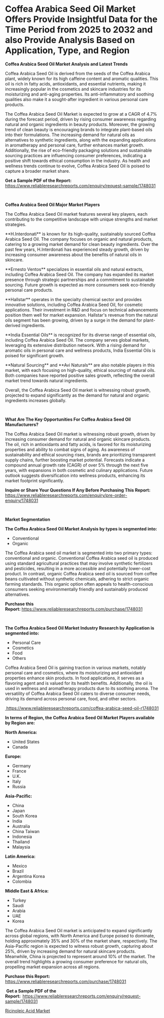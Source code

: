 <p><h1>Coffea Arabica Seed Oil Market Offers Provide Insightful Data for the Time Period from 2025 to 2032 and also Provide Analysis Based on Application, Type, and Region</h1></p><p><strong>Coffea Arabica Seed Oil Market Analysis and Latest Trends</strong></p>
<p><p>Coffea Arabica Seed Oil is derived from the seeds of the Coffea Arabica plant, widely known for its high caffeine content and aromatic qualities. This oil is rich in fatty acids, antioxidants, and essential nutrients, making it increasingly popular in the cosmetics and skincare industries for its moisturizing and anti-aging properties. Its anti-inflammatory and soothing qualities also make it a sought-after ingredient in various personal care products.</p><p>The Coffea Arabica Seed Oil Market is expected to grow at a CAGR of 4.7% during the forecast period, driven by rising consumer awareness regarding natural and organic ingredients in beauty products. Moreover, the growing trend of clean beauty is encouraging brands to integrate plant-based oils into their formulations. The increasing demand for natural oils as alternatives to synthetic ingredients, along with the expanding applications in aromatherapy and personal care, further enhances market growth. Additionally, the rise of eco-friendly packaging solutions and sustainable sourcing practices are influencing consumer preferences, indicating a positive shift towards ethical consumption in the industry. As health and wellness trends continue to evolve, Coffea Arabica Seed Oil is poised to capture a broader market share.</p></p>
<p><strong>Get a Sample PDF of the Report:&nbsp;</strong> <a href="https://www.reliableresearchreports.com/enquiry/request-sample/1748031?utm_campaign=3030&utm_medium=2&utm_source=Github&utm_content=ia&utm_term=01042025&utm_id=coffea-arabica-seed-oil">https://www.reliableresearchreports.com/enquiry/request-sample/1748031</a></p>
<p>&nbsp;</p>
<p><strong>Coffea Arabica Seed Oil Major Market Players</strong></p>
<p><p>The Coffea Arabica Seed Oil market features several key players, each contributing to the competitive landscape with unique strengths and market strategies. </p><p>**H.Interdonati** is known for its high-quality, sustainably sourced Coffea Arabica Seed Oil. The company focuses on organic and natural products, catering to a growing market demand for clean beauty ingredients. Over the past few years, H.Interdonati has experienced steady growth, driven by increasing consumer awareness about the benefits of natural oils in skincare.</p><p>**Ernesto Ventos** specializes in essential oils and natural extracts, including Coffea Arabica Seed Oil. The company has expanded its market presence through strategic partnerships and a commitment to sustainable sourcing. Future growth is expected as more consumers seek eco-friendly personal care products.</p><p>**Hallstar** operates in the specialty chemical sector and provides innovative solutions, including Coffea Arabica Seed Oil, for cosmetic applications. Their investment in R&D and focus on technical advancements position them well for market expansion. Hallstar's revenue from the natural oils segment has been growing, driven by a surge in the demand for plant-derived ingredients.</p><p>**India Essential Oils** is recognized for its diverse range of essential oils, including Coffea Arabica Seed Oil. The company serves global markets, leveraging its extensive distribution network. With a rising demand for aromatic oils in personal care and wellness products, India Essential Oils is poised for significant growth.</p><p>**Natural Sourcing** and **Avi Naturals** are also notable players in this market, with each focusing on high-quality, ethical sourcing of natural oils. Both companies have reported positive sales growth, reflecting the overall market trend towards natural ingredients.</p><p>Overall, the Coffea Arabica Seed Oil market is witnessing robust growth, projected to expand significantly as the demand for natural and organic ingredients increases globally.</p></p>
<p>&nbsp;</p>
<p><strong>What Are The Key Opportunities For Coffea Arabica Seed Oil Manufacturers?</strong></p>
<p><p>The Coffea Arabica Seed Oil market is witnessing robust growth, driven by increasing consumer demand for natural and organic skincare products. The oil, rich in antioxidants and fatty acids, is favored for its moisturizing properties and ability to combat signs of aging. As awareness of sustainability and ethical sourcing rises, brands are prioritizing transparent supply chains, further boosting market potential. Forecasts indicate a compound annual growth rate (CAGR) of over 5% through the next five years, with expansions in both cosmetic and culinary applications. Future outlook suggests diversification into wellness products, enhancing its market footprint significantly.</p></p>
<p><strong>Inquire or Share Your Questions If Any Before Purchasing This Report:</strong> <a href="https://www.reliableresearchreports.com/enquiry/pre-order-enquiry/1748031?utm_campaign=3030&utm_medium=2&utm_source=Github&utm_content=ia&utm_term=01042025&utm_id=coffea-arabica-seed-oil">https://www.reliableresearchreports.com/enquiry/pre-order-enquiry/1748031</a></p>
<p>&nbsp;</p>
<p><strong>Market Segmentation</strong></p>
<p><strong>The Coffea Arabica Seed Oil Market Analysis by types is segmented into:</strong></p>
<p><ul><li>Conventional</li><li>Organic</li></ul></p>
<p><p>The Coffea Arabica seed oil market is segmented into two primary types: conventional and organic. Conventional Coffea Arabica seed oil is produced using standard agricultural practices that may involve synthetic fertilizers and pesticides, resulting in a more accessible and potentially lower-cost product. In contrast, organic Coffea Arabica seed oil is sourced from coffee beans cultivated without synthetic chemicals, adhering to strict organic farming standards. This organic option often appeals to health-conscious consumers seeking environmentally friendly and sustainably produced alternatives.</p></p>
<p><strong>Purchase this Report:&nbsp;</strong><a href="https://www.reliableresearchreports.com/purchase/1748031?utm_campaign=3030&utm_medium=2&utm_source=Github&utm_content=ia&utm_term=01042025&utm_id=coffea-arabica-seed-oil">https://www.reliableresearchreports.com/purchase/1748031</a></p>
<p>&nbsp;</p>
<p><strong>The Coffea Arabica Seed Oil Market Industry Research by Application is segmented into:</strong></p>
<p><ul><li>Personal Care</li><li>Cosmetics</li><li>Food</li><li>Others</li></ul></p>
<p><p>Coffea Arabica Seed Oil is gaining traction in various markets, notably personal care and cosmetics, where its moisturizing and antioxidant properties enhance skin products. In food applications, it serves as a flavoring agent and is valued for its health benefits. Additionally, the oil is used in wellness and aromatherapy products due to its soothing aroma. The versatility of Coffea Arabica Seed Oil caters to diverse consumer needs, driving its demand across personal care, food, and other sectors.</p></p>
<p><a href="https://www.reliableresearchreports.com/coffea-arabica-seed-oil-r1748031?utm_campaign=3030&utm_medium=2&utm_source=Github&utm_content=ia&utm_term=01042025&utm_id=coffea-arabica-seed-oil">&nbsp;https://www.reliableresearchreports.com/coffea-arabica-seed-oil-r1748031</a></p>
<p><strong>In terms of Region, the Coffea Arabica Seed Oil Market Players available by Region are:</strong></p>
<p>
    <p> <strong> North America: </strong>
        <ul>
            <li>United States</li>
            <li>Canada</li>
        </ul>
        </p> 
    <p> <strong> Europe: </strong>
        <ul>
            <li>Germany</li>
            <li>France</li>
            <li>U.K.</li>
            <li>Italy</li>
            <li>Russia</li>
        </ul>
        </p> 
    <p> <strong> Asia-Pacific: </strong>
        <ul>
            <li>China</li>
            <li>Japan</li>
            <li>South Korea</li>
            <li>India</li>
            <li>Australia</li>
            <li>China Taiwan</li>
            <li>Indonesia</li>
            <li>Thailand</li>
            <li>Malaysia</li>
        </ul>
        </p> 
    <p> <strong> Latin America: </strong>
        <ul>
            <li>Mexico</li>
            <li>Brazil</li>
            <li>Argentina Korea</li>
            <li>Colombia</li>
        </ul>
        </p> 
    <p> <strong> Middle East & Africa: </strong>
        <ul>
            <li>Turkey</li>
            <li>Saudi</li>
            <li>Arabia</li>
            <li>UAE</li>
            <li>Korea</li>
        </ul>
    </p>
    </p>
<p><p>The Coffea Arabica Seed Oil market is anticipated to expand significantly across global regions, with North America and Europe poised to dominate, holding approximately 35% and 30% of the market share, respectively. The Asia-Pacific region is expected to witness robust growth, capturing about 25%, driven by increasing demand for natural skincare products. Meanwhile, China is projected to represent around 10% of the market. The overall trend highlights a growing consumer preference for natural oils, propelling market expansion across all regions.</p></p>
<p><strong>Purchase this Report: </strong><a href="https://www.reliableresearchreports.com/purchase/1748031?utm_campaign=3030&utm_medium=2&utm_source=Github&utm_content=ia&utm_term=01042025&utm_id=coffea-arabica-seed-oil">https://www.reliableresearchreports.com/purchase/1748031</a></p>
<p>&nbsp;<strong>Get a Sample PDF of the Report:&nbsp;&nbsp;</strong><a href="https://www.reliableresearchreports.com/enquiry/request-sample/1748031?utm_campaign=3030&utm_medium=2&utm_source=Github&utm_content=ia&utm_term=01042025&utm_id=coffea-arabica-seed-oil">https://www.reliableresearchreports.com/enquiry/request-sample/1748031</a></p>
<p><strong></strong></p>
<p><p><a href="https://github.com/viipposahko25/Market-Research-Report-List-1/blob/main/ricinoleic-acid-market.md?utm_campaign=3030&utm_medium=2&utm_source=Github&utm_content=ia&utm_term=01042025&utm_id=coffea-arabica-seed-oil">Ricinoleic Acid Market</a></p></p>